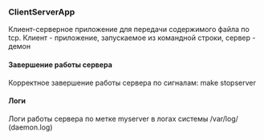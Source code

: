 ### ClientServerApp
Клиент-серверное приложение для передачи содержимого файла по tcp.
Клиент - приложение, запускаемое из командной строки, сервер - демон

#### Завершение работы сервера
Корректное завершение работы сервера по сигналам: make stopserver 

#### Логи
Логи работы сервера по метке myserver в логах системы /var/log/ (daemon.log)
